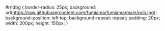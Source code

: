 
#rndbg {
    border-radius: 25px;
    background: url(https://raw.githubusercontent.com/fumiama/fumiama/main/pcb.jpg);
    background-position: left top;
    background-repeat: repeat;
    padding: 20px;
    width: 200px;
    height: 150px;
}

<p id="rndbg"></p>
